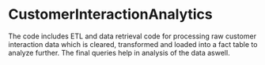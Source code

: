 # CustomerInteractionAnalytics
The code includes ETL and data retrieval code for processing raw customer interaction data which is cleared, transformed and loaded into a fact table to analyze further. The final queries help in analysis of the data aswell.
